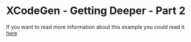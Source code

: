 # XCodeGen - Getting Deeper - Part 2

If you want to read more information about this example you could read it [here](https://medium.com/@daviddvd19/xcodegen-getting-deeper-part-2-2932474a5b59)
